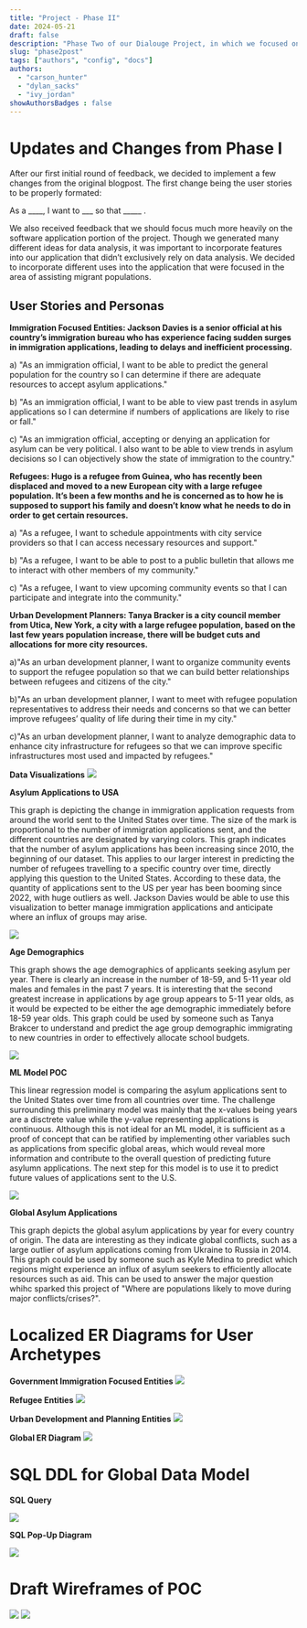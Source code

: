 ```yaml
---
title: "Project - Phase II"
date: 2024-05-21
draft: false
description: "Phase Two of our Dialouge Project, in which we focused on developing our app’s data model and sourcing the ML-models data to perform some exploratory data analysis."
slug: "phase2post"
tags: ["authors", "config", "docs"]
authors:
  - "carson_hunter"
  - "dylan_sacks"
  - "ivy_jordan"
showAuthorsBadges : false
---
```


# Updates and Changes from Phase I

After our first initial round of feedback, we decided to implement a few changes from the original blogpost. The first change being the user stories to be properly formated: 

As a ____, I want to ___ so that _____ . 

We also received feedback that we should focus much more heavily on the software application portion of the project. Though we generated many different ideas for data analysis, it was important to incorporate features into our application that didn’t exclusively rely on data analysis. We decided to incorporate different uses into the application that were focused in the area of assisting migrant populations. 

## User Stories and Personas

**Immigration Focused Entities: Jackson Davies is a senior official at his country’s immigration bureau who has experience facing sudden surges in immigration applications, leading to delays and inefficient processing.**

a) "As an immigration official, I want to be able to predict the general population for the country so I can determine if there are adequate resources to accept asylum applications."

b) "As an immigration official, I want to be able to view past trends in asylum applications so I can determine if numbers of applications are likely to rise or fall." 

c) "As an immigration official, accepting or denying an application for asylum can be very political. I also want to be able to view trends in asylum decisions so I can objectively show the state of immigration to the country."


**Refugees: Hugo is a refugee from Guinea, who has recently been displaced and moved to a new European city with a large refugee population. It’s been a few months and he is concerned as to how he is supposed to support his family and doesn’t know what he needs to do in order to get certain resources.**

a) "As a refugee, I want to schedule appointments with city service providers so that I can access necessary resources and support."

b) "As a refugee, I want to be able to post to a public bulletin that allows me to interact with other members of my community." 

c) "As a refugee, I want to view upcoming community events so that I can participate and integrate into the community."


**Urban Development Planners: Tanya Bracker is a city council member from Utica, New York, a city with a large refugee population, based on the last few years population increase, there will be budget cuts and allocations for more city resources.**

a)"As an urban development planner, I want to organize community events to support the refugee population so that we can build better relationships between refugees and citizens of the city." 

b)"As an urban development planner, I want to meet with refugee population representatives to address their needs and concerns so that we can better improve refugees’ quality of life during their time in my city."

c)"As an urban development planner, I want to analyze demographic data to enhance city infrastructure for refugees so that we can improve specific infrastructures most used and impacted by refugees."


**Data Visualizations**
<img src = "https://i.imgur.com/TDNNZUF.png"/>

**Asylum Applications to USA**

This graph is depicting the change in immigration application requests from around the world sent to the United States over time. The size of the mark is proportional to the number of immigration applications sent, and the different countries are designated by varying colors. This graph indicates that the number of asylum applications has been increasing since 2010, the beginning of our dataset. This applies to our larger interest in predicting the number of refugees travelling to a specific country over time, directly applying this question to the United States. According to these data, the quantity of applications sent to the US per year has been booming since 2022, with huge outliers as well. Jackson Davies would be able to use this visualization to better manage immigration applications and anticipate where an influx of groups may arise.


<img src = "https://i.imgur.com/hOvzYWt.png"/>

**Age Demographics**

This graph shows the age demographics of applicants seeking asylum per year. There is clearly an increase in the number of 18-59, and 5-11 year old males and females in the past 7 years. It is interesting that the second greatest increase in applications by age group appears to 5-11 year olds, as it would be expected to be either the age demographic immediately before 18-59 year olds. This graph could be used by someone such as Tanya Brakcer to understand and predict the age group demographic immigrating to new countries in order to effectively allocate school budgets. 

<img src = "https://i.imgur.com/uHC5CB7.png"/>

**ML Model POC** 

This linear regression model is comparing the asylum applications sent to the United States over time from all countries over time. The challenge surrounding this preliminary model was mainly that the x-values being years are a disctrete value while the y-value representing applications is continuous. Although this is not ideal for an ML model, it is sufficient as a proof of concept that can be ratified by implementing other variables such as applications from specific global areas, which would reveal more information and contribute to the overall question of predicting future asylumn applications. The next step for this model is to use it to predict future values of applications sent to the U.S.

<img src = "https://i.imgur.com/NF08BZZ.png"/>

**Global Asylum Applications**

This graph depicts the global asylum applications by year for every country of origin. The data are interesting as they indicate global conflicts, such as a large outlier of asylum applications coming from Ukraine to Russia in 2014. This graph could be used by someone such as Kyle Medina to predict which regions might experience an influx of asylum seekers to efficiently allocate resources such as aid. This can be used to answer the major question whihc sparked this project of "Where are populations likely to move during major conflicts/crises?".

# Localized ER Diagrams for User Archetypes 

**Government Immigration Focused Entities**
<img src = "https://i.imgur.com/5lv14AN.png">


**Refugee Entities**
<img src = "https://i.imgur.com/0sxPRK2.png">


**Urban Development and Planning Entities**
<img src = "https://i.imgur.com/0SvOeaM.png">


**Global ER Diagram**
<img src = "https://i.imgur.com/LJgbUFF.png">


# SQL DDL for Global Data Model
**SQL Query**

<img src = "https://i.imgur.com/lIUu9yd.jpeg">

**SQL Pop-Up Diagram**

<img src = "https://i.imgur.com/zOUWTg6.png">


# Draft Wireframes of POC

<img src = "https://i.imgur.com/weeldsa.png">
<img src = "https://i.imgur.com/PM8JtmZ.png">